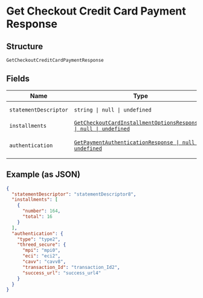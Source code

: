 
# Get Checkout Credit Card Payment Response

## Structure

`GetCheckoutCreditCardPaymentResponse`

## Fields

| Name | Type | Tags | Description |
|  --- | --- | --- | --- |
| `statementDescriptor` | `string \| null \| undefined` | Optional | Descrição na fatura |
| `installments` | [`GetCheckoutCardInstallmentOptionsResponse[] \| null \| undefined`](../../doc/models/get-checkout-card-installment-options-response.md) | Optional | Parcelas |
| `authentication` | [`GetPaymentAuthenticationResponse \| null \| undefined`](../../doc/models/get-payment-authentication-response.md) | Optional | Payment Authentication response |

## Example (as JSON)

```json
{
  "statementDescriptor": "statementDescriptor8",
  "installments": [
    {
      "number": 164,
      "total": 16
    }
  ],
  "authentication": {
    "type": "type2",
    "threed_secure": {
      "mpi": "mpi0",
      "eci": "eci2",
      "cavv": "cavv8",
      "transaction_Id": "transaction_Id2",
      "success_url": "success_url4"
    }
  }
}
```

